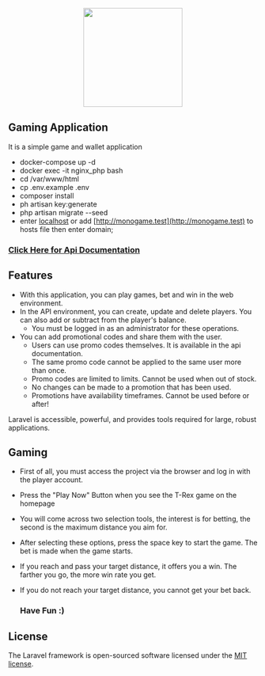 <p align="center"><a href="https://laravel.com" target="_blank"><img src="https://www.monotech.group/_nuxt/img/logo2.26f5433.png" width="200"></a></p>

## Gaming Application

It is a simple game and wallet application

- docker-compose up -d
- docker exec -it nginx_php bash
- cd /var/www/html
- cp .env.example .env
- composer install
- ph artisan key:generate
- php artisan migrate --seed
- enter [localhost](http://127.0.0.1) or add [http://monogame.test](http://monogame.test) to hosts file then enter domain;

### [Click Here for Api Documentation](https://documenter.getpostman.com/view/7847803/UzBqoQHd)

## Features

- With this application, you can play games, bet and win in the web environment.
- In the API environment, you can create, update and delete players. You can also add or subtract from the player's balance.
  - You must be logged in as an administrator for these operations.
- You can add promotional codes and share them with the user.
  - Users can use promo codes themselves. It is available in the api documentation.
  - The same promo code cannot be applied to the same user more than once.
  - Promo codes are limited to limits. Cannot be used when out of stock.
  - No changes can be made to a promotion that has been used.
  - Promotions have availability timeframes. Cannot be used before or after!

Laravel is accessible, powerful, and provides tools required for large, robust applications.

## Gaming

- First of all, you must access the project via the browser and log in with the player account.
- Press the "Play Now" Button when you see the T-Rex game on the homepage
- You will come across two selection tools, the interest is for betting, the second is the maximum distance you aim for.
- After selecting these options, press the space key to start the game. The bet is made when the game starts.
- If you reach and pass your target distance, it offers you a win. The farther you go, the more win rate you get.
- If you do not reach your target distance, you cannot get your bet back.

  ### Have Fun :)

## License

The Laravel framework is open-sourced software licensed under the [MIT license](https://opensource.org/licenses/MIT).
